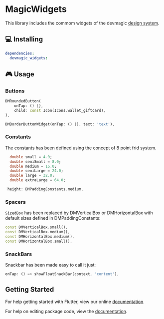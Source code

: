 # MagicWidgets

This library includes the commom widgets of the devmagic [design system](https://www.figma.com/file/IDSTh0MfYXfTJfC6pt1BSa/DMWidgets?node-id=0%3A1).


## 💻 Installing

```yaml
dependencies:
  devmagic_widgets:
```

## 🎮 Usage

### Buttons

```dart
DMRoundedButton(
    onTap: () {},
    child: const Icon(Icons.wallet_giftcard),
),
```
```dart
DMBorderButtonWidget(onTap: () {}, text: 'text'),
```
### Constants

The constants has been defined using the concept of 8 point frid system.

```dart
  double small = 4.0;
  double semiSmall = 8.0;
  double medium = 16.0;
  double semiLarge = 24.0;
  double large = 32.0;
  double extraLarge = 64.0;
```

```dart
 height: DMPaddingConstants.medium,
```

### Spacers

`SizedBox` has been replaced by DMVerticalBox or DMHorizontalBox with default sizes defined in DMPaddingConstants:   


```dart
const DMVerticalBox.small(),
const DMVerticalBox.medium(),
const DMHorizontalBox.medium(),
const DMHorizontalBox.small(),
```

### SnackBars
Snackbar has been made easy to call it just:

```dart
onTap: () => showFloatSnackBar(context, 'content'),
```

## Getting Started

For help getting started with Flutter, view our online [documentation](https://flutter.dev/).

For help on editing package code, view the [documentation](https://flutter.dev/developing-packages/).